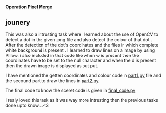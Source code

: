 #### Operation Pixel Merge

## jounery

This was also a intrusting task where i learned about the use of OpenCV to detect a dot in the given .png file and also detect the colour of that dot .<br>
After the detection of the dot's coordinates and the files in which complete white background is present .
I learned to draw lines on a Image by using PIllow. i also included in that code like when w is present then the coordinates have to be set to the null character and when the  d is present then the drawn image is displayed as out put.

I have mentioned the getten coordinates and colour code in [part1.py](https://github.com/neeraj-madhavarapu/amfoss-tasks/blob/main/task-10/code/part1.py) file and the secound part to draw the lines in [part2.py](https://github.com/neeraj-madhavarapu/amfoss-tasks/blob/main/task-10/code/part2.py)

The final code to know the sceret code is given in [final_code.py](https://github.com/neeraj-madhavarapu/amfoss-tasks/blob/main/task-10/code/final_code.py)

I realy loved this task as it was way more intresting then the previous tasks done upto know....<3
